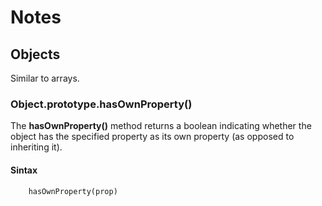 # Notes

## Objects

Similar to arrays. 

### Object.prototype.hasOwnProperty()

The **hasOwnProperty()** method returns a boolean indicating whether the object has the specified property as its own property (as opposed to inheriting it).

#### Sintax

        hasOwnProperty(prop)


